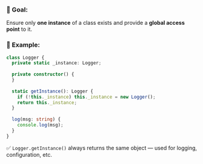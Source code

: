 ### 🔹 Goal:

Ensure only **one instance** of a class exists and provide a **global access point** to it.

### 🔹 Example:

```ts
class Logger {  
  private static _instance: Logger;  
  
  private constructor() {  
  }  
  
  static getInstance(): Logger {  
    if (!this._instance) this._instance = new Logger();  
    return this._instance;  
  }  
  
  log(msg: string) {  
    console.log(msg);  
  }  
}
```

✅ `Logger.getInstance()` always returns the same object — used for logging, configuration, etc.